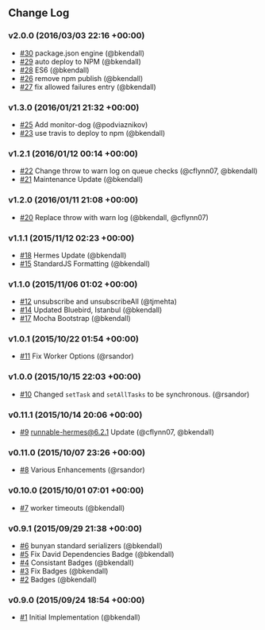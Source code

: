## Change Log

### v2.0.0 (2016/03/03 22:16 +00:00)
- [#30](https://github.com/Runnable/ponos/pull/30) package.json engine (@bkendall)
- [#29](https://github.com/Runnable/ponos/pull/29) auto deploy to NPM (@bkendall)
- [#28](https://github.com/Runnable/ponos/pull/28) ES6 (@bkendall)
- [#26](https://github.com/Runnable/ponos/pull/26) remove npm publish (@bkendall)
- [#27](https://github.com/Runnable/ponos/pull/27) fix allowed failures entry (@bkendall)

### v1.3.0 (2016/01/21 21:32 +00:00)
- [#25](https://github.com/Runnable/ponos/pull/25) Add monitor-dog (@podviaznikov)
- [#23](https://github.com/Runnable/ponos/pull/23) use travis to deploy to npm (@bkendall)

### v1.2.1 (2016/01/12 00:14 +00:00)
- [#22](https://github.com/Runnable/ponos/pull/22) Change throw to warn log on queue checks (@cflynn07, @bkendall)
- [#21](https://github.com/Runnable/ponos/pull/21) Maintenance Update (@bkendall)

### v1.2.0 (2016/01/11 21:08 +00:00)
- [#20](https://github.com/Runnable/ponos/pull/20) Replace throw with warn log (@bkendall, @cflynn07)

### v1.1.1 (2015/11/12 02:23 +00:00)
- [#18](https://github.com/Runnable/ponos/pull/18) Hermes Update (@bkendall)
- [#15](https://github.com/Runnable/ponos/pull/15) StandardJS Formatting (@bkendall)

### v1.1.0 (2015/11/06 01:02 +00:00)
- [#12](https://github.com/Runnable/ponos/pull/12) unsubscribe and unsubscribeAll (@tjmehta)
- [#14](https://github.com/Runnable/ponos/pull/14) Updated Bluebird, Istanbul (@bkendall)
- [#17](https://github.com/Runnable/ponos/pull/17) Mocha Bootstrap (@bkendall)

### v1.0.1 (2015/10/22 01:54 +00:00)
- [#11](https://github.com/Runnable/ponos/pull/11) Fix Worker Options (@rsandor)

### v1.0.0 (2015/10/15 22:03 +00:00)
- [#10](https://github.com/Runnable/ponos/pull/10) Changed `setTask` and `setAllTasks` to be synchronous. (@rsandor)

### v0.11.1 (2015/10/14 20:06 +00:00)
- [#9](https://github.com/Runnable/ponos/pull/9) runnable-hermes@6.2.1 Update (@cflynn07, @bkendall)

### v0.11.0 (2015/10/07 23:26 +00:00)
- [#8](https://github.com/Runnable/ponos/pull/8) Various Enhancements (@rsandor)

### v0.10.0 (2015/10/01 07:01 +00:00)
- [#7](https://github.com/Runnable/ponos/pull/7) worker timeouts (@bkendall)

### v0.9.1 (2015/09/29 21:38 +00:00)
- [#6](https://github.com/Runnable/ponos/pull/6) bunyan standard serializers (@bkendall)
- [#5](https://github.com/Runnable/ponos/pull/5) Fix David Dependencies Badge (@bkendall)
- [#4](https://github.com/Runnable/ponos/pull/4) Consistant Badges (@bkendall)
- [#3](https://github.com/Runnable/ponos/pull/3) Fix Badges (@bkendall)
- [#2](https://github.com/Runnable/ponos/pull/2) Badges (@bkendall)

### v0.9.0 (2015/09/24 18:54 +00:00)
- [#1](https://github.com/Runnable/ponos/pull/1) Initial Implementation (@bkendall)
